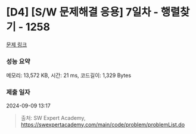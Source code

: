 # [D4] [S/W 문제해결 응용] 7일차 - 행렬찾기 - 1258 

[문제 링크](https://swexpertacademy.com/main/code/problem/problemDetail.do?contestProbId=AV18LoAqItcCFAZN) 

### 성능 요약

메모리: 13,572 KB, 시간: 21 ms, 코드길이: 1,329 Bytes

### 제출 일자

2024-09-09 13:17



> 출처: SW Expert Academy, https://swexpertacademy.com/main/code/problem/problemList.do
